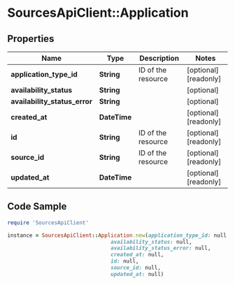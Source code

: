 # SourcesApiClient::Application

## Properties

Name | Type | Description | Notes
------------ | ------------- | ------------- | -------------
**application_type_id** | **String** | ID of the resource | [optional] [readonly] 
**availability_status** | **String** |  | [optional] 
**availability_status_error** | **String** |  | [optional] 
**created_at** | **DateTime** |  | [optional] [readonly] 
**id** | **String** | ID of the resource | [optional] [readonly] 
**source_id** | **String** | ID of the resource | [optional] [readonly] 
**updated_at** | **DateTime** |  | [optional] [readonly] 

## Code Sample

```ruby
require 'SourcesApiClient'

instance = SourcesApiClient::Application.new(application_type_id: null,
                                 availability_status: null,
                                 availability_status_error: null,
                                 created_at: null,
                                 id: null,
                                 source_id: null,
                                 updated_at: null)
```



